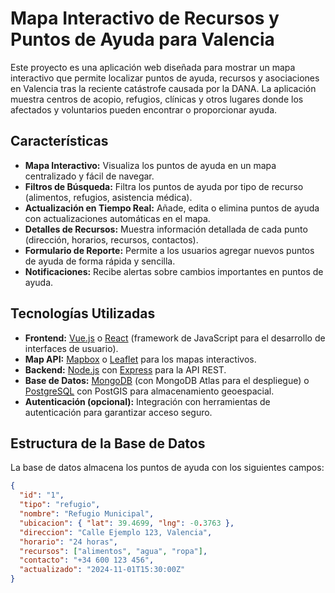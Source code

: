 # Mapa Interactivo de Recursos y Puntos de Ayuda para Valencia

Este proyecto es una aplicación web diseñada para mostrar un mapa interactivo que permite localizar puntos de ayuda, recursos y asociaciones en Valencia tras la reciente catástrofe causada por la DANA. La aplicación muestra centros de acopio, refugios, clínicas y otros lugares donde los afectados y voluntarios pueden encontrar o proporcionar ayuda.

## Características

- **Mapa Interactivo:** Visualiza los puntos de ayuda en un mapa centralizado y fácil de navegar.
- **Filtros de Búsqueda:** Filtra los puntos de ayuda por tipo de recurso (alimentos, refugios, asistencia médica).
- **Actualización en Tiempo Real:** Añade, edita o elimina puntos de ayuda con actualizaciones automáticas en el mapa.
- **Detalles de Recursos:** Muestra información detallada de cada punto (dirección, horarios, recursos, contactos).
- **Formulario de Reporte:** Permite a los usuarios agregar nuevos puntos de ayuda de forma rápida y sencilla.
- **Notificaciones:** Recibe alertas sobre cambios importantes en puntos de ayuda.

## Tecnologías Utilizadas

- **Frontend:** [Vue.js](https://vuejs.org/) o [React](https://reactjs.org/) (framework de JavaScript para el desarrollo de interfaces de usuario).
- **Map API:** [Mapbox](https://www.mapbox.com/) o [Leaflet](https://leafletjs.com/) para los mapas interactivos.
- **Backend:** [Node.js](https://nodejs.org/) con [Express](https://expressjs.com/) para la API REST.
- **Base de Datos:** [MongoDB](https://www.mongodb.com/) (con MongoDB Atlas para el despliegue) o [PostgreSQL](https://www.postgresql.org/) con PostGIS para almacenamiento geoespacial.
- **Autenticación (opcional):** Integración con herramientas de autenticación para garantizar acceso seguro.

## Estructura de la Base de Datos

La base de datos almacena los puntos de ayuda con los siguientes campos:

```json
{
  "id": "1",
  "tipo": "refugio",
  "nombre": "Refugio Municipal",
  "ubicacion": { "lat": 39.4699, "lng": -0.3763 },
  "direccion": "Calle Ejemplo 123, Valencia",
  "horario": "24 horas",
  "recursos": ["alimentos", "agua", "ropa"],
  "contacto": "+34 600 123 456",
  "actualizado": "2024-11-01T15:30:00Z"
}